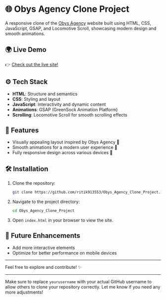
# 🌐 Obys Agency Clone Project

A responsive clone of the [Obys Agency](https://www.obysagency.com) website built using HTML, CSS, JavaScript, GSAP, and Locomotive Scroll, showcasing modern design and smooth animations.

## 🌍 Live Demo
👉 [Check out the live site!](https://RitikGupta.github.io/Obys_Agency_Clone_Project/
)

## ⚙️ Tech Stack

- **HTML**: Structure and semantics
- **CSS**: Styling and layout
- **JavaScript**: Interactivity and dynamic content
- **Animations**: GSAP (GreenSock Animation Platform)
- **Scrolling**: Locomotive Scroll for smooth scrolling effects

## 🌟 Features

- Visually appealing layout inspired by Obys Agency 🎨
- Smooth animations for a modern user experience 💫
- Fully responsive design across various devices 📱

## 🛠 Installation

1. Clone the repository:
   ```bash
   git clone https://github.com/ritik913553/Obys_Agency_Clone_Project.git
   ```
2. Navigate to the project directory:
   ```bash
   cd Obys_Agency_Clone_Project
   ```
3. Open `index.html` in your browser to view the site.

## 🎯 Future Enhancements

- Add more interactive elements
- Optimize for better performance on mobile devices

---

Feel free to explore and contribute! ✨

---

Make sure to replace `yourusername` with your actual GitHub username to allow others to clone your repository correctly. Let me know if you need any more adjustments!
